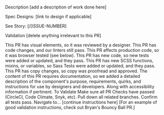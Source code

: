 Description
[add a description of work done here]

Spec
Designs: [link to design if applicable]

See Story: [/[ISSUE-NUMBER]

Validation
[delete anything irrelevant to this PR]

 This PR has visual elements, so it was reviewed by a designer.
 This PR has code changes, and our linters still pass.
 This PR affects production code, so it was browser tested (see below).
 This PR has new code, so new tests were added or updated, and they pass.
 This PR has new SCSS functions, mixins, or variables, so Sass Tests were added or updated, and they pass.
 This PR has copy changes, so copy was proofread and approved.
 The content of this PR requires documentation, so we added a detailed description of the component's purpose, requirements, quirks, and instructions for use by designers and developers. Along with accessibility information if pertinent.
To Validate
Make sure all PR Checks have passed (CircleCI, Code Climate, Snyk, etc).
Pull down all related branches.
Confirm all tests pass.
Navigate to... [continue instructions here]
[For an example of good validation instructions, check out Bryan's Bouncy Ball PR.]
